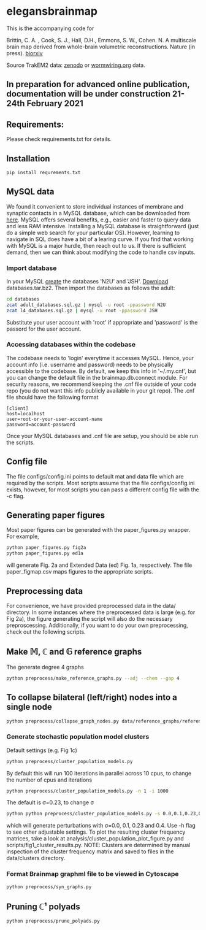 # elegansbrainmap


This is the accompanying code for 

Brittin, C. A. , Cook, S. J., Hall, D.H., Emmons, S. W., Cohen. N. A multiscale brain map derived from whole-brain volumetric reconstructions. Nature (in press). [biorxiv](https://doi.org/10.1101/2020.05.24.112870)

Source TrakEM2 data: [zenodo](https://zenodo.org/record/4383277#.X-wK5tZOk-I) or [wormwiring.org](http://wormwiring.org/) data.


## In preparation for advanced online publication, documentation will be under construction 21-24th February 2021

## Requirements:
Please check requirements.txt for details.

## Installation
```bash
pip install requrements.txt
```

## MySQL data
We found it convenient to store individual instances of membrane and synaptic contacts in a MySQL database, which can be downloaded from [here](https://zenodo.org/record/4383277#.X-wK5tZOk-I). MySQL offers several benefits, e.g., easier and faster to query data and less RAM intensive. Installing a MySQL database is straightforward (just do a simple web search for your particular OS). However, learning to navigate in SQL does have a bit of a learing curve. If you find that working with MySQL is a major hurdle, then reach out to us. If there is sufficient demand, then we can think about modifying the code to handle csv inputs.

### Import database
In your MySQL [create](https://www.digitalocean.com/community/tutorials/how-to-import-and-export-databases-in-mysql-or-mariadb) the databases 'N2U' and 'JSH'. [Download](https://zenodo.org/record/4383277#.X-wK5tZOk-I) databases.tar.bz2. Then import the databases as follows the adult:
```bash
cd databases
zcat adult_databases.sql.gz | mysql -u root -ppassword N2U
zcat l4_databases.sql.gz | mysql -u root -ppassword JSH
```
Substitute your user account with 'root' if appropriate and 'password' is the passord for the user account. 

### Accessing databases within the codebase
The codebase needs to 'login' everytime it accesses MySQL. Hence, your account info (i.e. username and password) needs to be physically accessible to the codebase. By default, we keep this info in '~/.my.cnf', but you can change the default file in the brainmap.db.connect module. For security reasons, we recommend keeping the .cnf file outside of your code repo (you do not want this info publicly available in your git repo). The .cnf file should have the following format
```
[client]
host=localhost
user=root-or-your-user-account-name
password=account-password
```
Once your MySQL databases and .cnf file are setup, you should be able run the scripts.

## Config file
The file configs/config.ini points to default mat and data file which are required by the scripts. Most scripts assume that the file configs/config.ini exists, however, for most scripts you can pass a different config file with the -c flag.  

## Generating paper figures
Most paper figures can be generated with the paper_figures.py wrapper. For example,
```bash
python paper_figures.py fig2a
python paper_figures.py ed1a
```
will generate Fig. 2a and Extended Data (ed) Fig. 1a, respectively. The file paper_figmap.csv maps figures to the appropriate scripts. 

## Preprocessing data
For convenience, we have provided preprocessed data in the data/ directory. In some instances where the preprocessed data is large (e.g. for Fig 2a), the figure generating the script will also do the necessary preproscessing. Additionally, if you want to do your own preprocessing, check out the following scripts. 

## Make 𝕄, ℂ and 𝔾 reference graphs
The generate degree 4 graphs
```bash
python preprocess/make_reference_graphs.py --adj --chem --gap 4
```

## To collapse bilateral (left/right) nodes into a single node
```bash
python preprocess/collapse_graph_nodes.py data/reference_graphs/reference_graph_adj_l35_delta4.graphml
```

### Generate stochastic population model clusters
Default settings (e.g. Fig 1c)
```bash
python preprocess/cluster_population_models.py 
```
By default this will run 100 iterations in parallel across 10 cpus, to change the number of cpus and iterations
```bash
python preprocess/cluster_population_models.py -n 1 -i 1000
```
The default is σ=0.23, to change σ
```bash
python python preprocess/cluster_population_models.py -s 0.0,0.1,0.23,0.4
```
which will generate perturbations with σ=0.0, 0.1, 0.23 and 0.4. Use -h flag to see other adjustable settings. To plot the resulting cluster frequency matrices, take a look at analysis/cluster_population_plot_figure.py and scripts/fig1_cluster_results.py. NOTE: Clusters are determined by manual inspection of the cluster frequency matrix and saved to files in the data/clusters directory. 

### Format Brainmap graphml file to be viewed in Cytoscape
```bash
python preprocess/syn_graphs.py   
```

## Pruning ℂ¹ polyads
```bash
python preprocess/prune_polyads.py      
```
